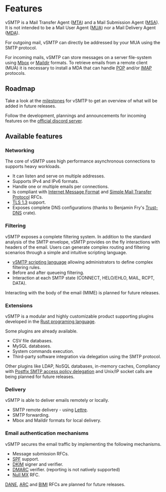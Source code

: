 # Features

vSMTP is a Mail Transfer Agent ([MTA]) and a Mail Submission Agent ([MSA]). It is not intended to be a Mail User Agent ([MUA]) nor a Mail Delivery Agent ([MDA]).

For outgoing mail, vSMTP can directly be addressed by your MUA using the SMTP protocol.

For incoming mails, vSMTP can store messages on a server file-system using [Mbox] or [Maildir] formats. To retrieve emails from a remote client (MUA) it is necessary to install a MDA that can handle [POP] and/or [IMAP] protocols.

[MUA]: term/agent.md#mua-mail-user-agent
[MTA]: term/agent.md#mta-mail-transfer-agent
[MSA]: term/agent.md#msa-mail-submission-agent
[MDA]: term/agent.md#mda-mail-delivery-agent

[mbox]: https://en.wikipedia.org/wiki/Mbox
[maildir]: https://en.wikipedia.org/wiki/Maildir

[POP]: https://en.wikipedia.org/wiki/Post_Office_Protocol
[IMAP]: https://en.wikipedia.org/wiki/Internet_Message_Access_Protocol

## Roadmap

Take a look at the [milestones](https://github.com/viridIT/vSMTP/milestones) for vSMTP to get an overview of what will be added in future releases.

Follow the development, plannings and announcements for incoming features on the [official discord server](https://discord.gg/N8JGBRBshf).

## Available features

### Networking

The core of vSMTP uses high performance asynchronous connections to supports heavy workloads.

- It can listen and serve on multiple addresses.
- Supports IPv4 and IPv6 formats.
- Handle one or multiple emails per connections.
- Is compliant with [Internet Message Format] and [Simple Mail Transfer Protocol] RFCs.
- [TLS 1.3] support.
- Exposes complete DNS configurations (thanks to Benjamin Fry's [Trust-DNS] crate).

[Internet Message Format]: https://datatracker.ietf.org/doc/html/rfc5322
[Simple Mail Transfer Protocol]: https://datatracker.ietf.org/doc/html/rfc5321
[TLS 1.3]: https://datatracker.ietf.org/doc/html/rfc8446
[Trust-DNS]: https://github.com/bluejekyll/trust-dns

### Filtering

vSMTP exposes a complete filtering system. In addition to the standard analysis of the SMTP envelope, vSMTP provides on the fly interactions with headers of the email. Users can generate complex routing and filtering scenarios through a simple and intuitive scripting language.

- [vSMTP scripting language] allowing administrators to define complex filtering rules.
- Before and after queueing filtering.
- Interaction at each SMTP state (CONNECT, HELO/EHLO, MAIL, RCPT, DATA).

Interacting with the body of the email (MIME) is planned for future releases.

[vSMTP Scripting Language]: filtering/vsl.md

### Extensions

vSMTP is a modular and highly customizable product supporting plugins developed in the [Rust programing language].

Some plugins are already available.

- CSV file databases.
- MySQL databases.
- System commands execution.
- Third-party software integration via delegation using the SMTP protocol.

Other plugins like LDAP, NoSQL databases, in-memory caches, Compliancy with [Postfix SMTP access policy delegation] and Unix/IP socket calls are being planned for future releases.

[Postfix SMTP access policy delegation]: http://www.postfix.org/SMTPD_POLICY_README.html
[Rust programing language]: https://www.rust-lang.org/

### Delivery

vSMTP is able to deliver emails remotely or locally.

- SMTP remote delivery - using [Lettre].
- SMTP forwarding.
- Mbox and Maildir formats for local delivery.

[Lettre]: https://github.com/lettre/lettre

### Email authentication mechanisms

vSMTP secures the email traffic by implementing the following mechanisms.

- Message submission RFCs.
- [SPF] support.
- [DKIM] signer and verifier.
- [DMARC] verifier. (reporting is not natively supported)
- [Null MX] RFC.

[DANE], [ARC] and [BIMI] RFCs are planned for future releases.

[Null MX]: https://www.rfc-editor.org/rfc/rfc7505.html
[DANE]: https://www.rfc-editor.org/rfc/rfc7671.html
[SPF]: https://www.rfc-editor.org/rfc/rfc7208.html
[DKIM]: https://www.rfc-editor.org/rfc/rfc6376.html
[DMARC]: https://www.rfc-editor.org/rfc/rfc7489.html
[ARC]: https://www.rfc-editor.org/rfc/rfc8617.html
[BIMI]: https://datatracker.ietf.org/wg/bimi/about/
